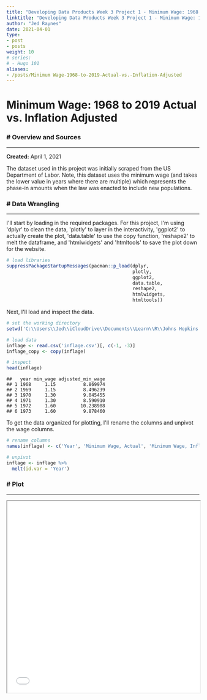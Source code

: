 ```yaml
---
title: "Developing Data Products Week 3 Project 1 - Minimum Wage: 1968 to 2019 Actual vs. Inflation Adjusted"
linktitle: "Developing Data Products Week 3 Project 1 - Minimum Wage: 1968 to 2019 Actual vs. Inflation Adjusted"
author: "Jed Raynes"
date: 2021-04-01
type:
- post 
- posts
weight: 10
# series:
# - Hugo 101
aliases:
- /posts/Minimum Wage-1968-to-2019-Actual-vs.-Inflation-Adjusted
---
```


# Minimum Wage: 1968 to 2019 Actual vs. Inflation Adjusted

### # Overview and Sources

---

**Created:** April 1, 2021

The dataset used in this project was initially scraped from the US Department of Labor. Note, this dataset uses the minimum wage (and takes the lower value in years where there are multiple) which represents the phase-in amounts when the law was enacted to include new populations.


### # Data Wrangling

---

I'll start by loading in the required packages. For this project, I'm using 'dplyr' to clean the data, 'plotly' to layer in the interactivity, 'ggplot2' to actually create the plot, 'data.table' to use the copy function, 'reshape2' to melt the dataframe, and 'htmlwidgets' and 'htmltools' to save the plot down for the website.


```r
# load libraries
suppressPackageStartupMessages(pacman::p_load(dplyr,
                                              plotly,
                                              ggplot2,
                                              data.table, 
                                              reshape2, 
                                              htmlwidgets, 
                                              htmltools))
```

Next, I'll load and inspect the data.


```r
# set the working directory
setwd('C:\\Users\\Jed\\iCloudDrive\\Documents\\Learn\\R\\Johns Hopkins Data Science Specialization\\9 Developing Data Products\\Week 3')

# load data
inflage <- read.csv('inflage.csv')[, c(-1, -3)]
inflage_copy <- copy(inflage)

# inspect
head(inflage)
```

```
##   year min_wage adjusted_min_wage
## 1 1968     1.15          8.869974
## 2 1969     1.15          8.496239
## 3 1970     1.30          9.045455
## 4 1971     1.30          8.590910
## 5 1972     1.60         10.238988
## 6 1973     1.60          9.878460
```


To get the data organized for plotting, I'll rename the columns and unpivot the wage columns.


```r
# rename columns
names(inflage) <- c('Year', 'Minimum Wage, Actual', 'Minimum Wage, Inflation Adjusted')

# unpivot
inflage <- inflage %>% 
  melt(id.var = 'Year')
```

### # Plot

---

<iframe seamless src="/plotly/inflage_plot.html" width="100%" height="500"></iframe>

